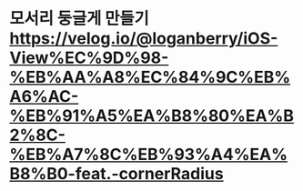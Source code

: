 # 모서리 둥글게 만들기 https://velog.io/@loganberry/iOS-View%EC%9D%98-%EB%AA%A8%EC%84%9C%EB%A6%AC-%EB%91%A5%EA%B8%80%EA%B2%8C-%EB%A7%8C%EB%93%A4%EA%B8%B0-feat.-cornerRadius

